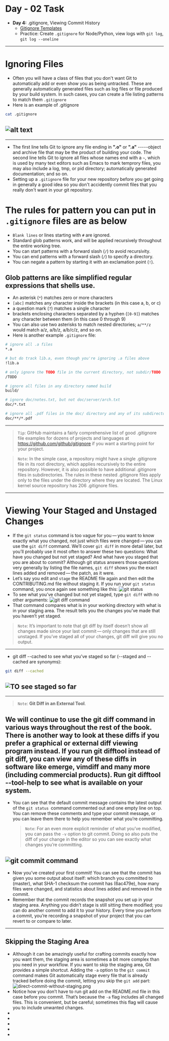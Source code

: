 # Day - 02 Task

- **Day 4:** .gitignore, Viewing Commit History
  - [Gitignore Templates](https://github.com/github/gitignore)
  - Practice: Create `.gitignore` for Node/Python, view logs with `git log`, `git log --oneline`

---

# Ignoring Files

- Often you will have a class of files that you don't want Git to automatically add or even show you as being untracked. These are generally automatically generated files such as log files or file produced by your build system. In such cases, you can create a file listing patterns to match them `.gitignore`
- Here is an example of .gitignore

```bash
cat .gitignore
```

## ![alt text](./img/gitignore-file.png)

---

- The first line tells Git to ignore any file ending in **".o"** or **".a"** -----object and archive file that may be the product of building your code. The second line tells Git to ignore all files whose names end with a `~`, which is used by many text editors such as Emacs to mark temprory files, you may also include a log, tmp, or pid directory; automatically generated documentation; and so on.
- Setting up a `.gitignore` file for your new repository before you get going in generally a good idea so you don't accidently commit files that you really don't want in your git repository.

# The rules for pattern you can put in `.gitignore` files are as below

- `Blank lines` or lines starting with `#` are ignored.
- Standard glob patterns work, and will be applied recursively throughout the entire working tree.
- You can start patterns with a forward slash (`/`) to avoid recursivity.
- You can end patterns with a forward slash (`/`) to specify a directory.
- You can negate a pattern by starting it with an exclamation point (`!`).

## Glob patterns are like simplified regular expressions that shells use.

- An asterisk (`*`) matches zero or more characters
- `[abc]` matches any character inside the brackets (in this case a, b, or c)
- a question mark (`?`) matches a single character
- brackets enclosing characters separated by a hyphen (`[0-9]`) matches any character between them (in this case 0 through 9)
- You can also use two asterisks to match nested directories; `a/**/z` would match a/z, a/b/z, a/b/c/z, and so on.
- Here is another example `.gitignore` file:

```bash
# ignore all .a files
*.a

# but do track lib.a, even though you're ignoring .a files above
!lib.a

# only ignore the TODO file in the current directory, not subdir/TODO
/TODO

# ignore all files in any directory named build
build/

# ignore doc/notes.txt, but not doc/server/arch.txt
doc/*.txt

# ignore all .pdf files in the doc/ directory and any of its subdirectories
doc/**/*.pdf

```

---

> `Tip`: GitHub maintains a fairly comprehensive list of good .gitignore file examples for dozens of projects and languages at https://github.com/github/gitignore if you want a starting point for your project.

> `Note`:
> In the simple case, a repository might have a single .gitignore file in its root directory, which applies recursively to the entire repository. However, it is also possible to have additional .gitignore files in subdirectories. The rules in these nested .gitignore files apply only to the files under the directory where they are located. The Linux kernel source repository has 206 .gitignore files.

---

# Viewing Your Staged and Unstaged Changes

- If the `git status` command is too vague for you — you want to know exactly what you changed, not just which files were changed — you can use the `git diff` command. We’ll cover `git diff` in more detail later, but you’ll probably use it most often to answer these two questions: What have you changed but not yet staged? And what have you staged that you are about to commit? Although git status answers those questions very generally by listing the file names, `git diff` shows you the exact lines added and removed — the patch, as it were.
- Let’s say you edit and `stage` the README file again and then edit the CONTRIBUTING.md file without staging it. If you run your `git status` command, you once again see something like this:
  ![git status](./img/git-status.png)
- To see what you’ve changed but not yet staged, type `git diff` with no other arguments:
  ![git diff command](./img/git-diff-command.png)
- That command compares what is in your working directory with what is in your staging area. The result tells you the changes you’ve made that you haven’t yet staged.

> `Note`: It’s important to note that git diff by itself doesn’t show all changes made since your last commit — only changes that are still unstaged. If you’ve staged all of your changes, git diff will give you no output.

---

- git diff --cached to see what you’ve staged so far (--staged and --cached are synonyms):

```bash
git diff --cached
```

## ![TO see staged so far](./img/see-staged-so-far.png)

---

> `Note`: **Git Diff in an External Tool**.

## We will continue to use the git diff command in various ways throughout the rest of the book. There is another way to look at these diffs if you prefer a graphical or external diff viewing program instead. If you run git difftool instead of git diff, you can view any of these diffs in software like emerge, vimdiff and many more (including commercial products). Run git difftool --tool-help to see what is available on your system.

- You can see that the default commit message contains the latest output of the `git status `command commented out and one empty line on top. You can remove these comments and type your commit message, or you can leave them there to help you remember what you’re committing.
  > `Note`: For an even more explicit reminder of what you’ve modified, you can pass the `-v` option to git commit. Doing so also puts the diff of your change in the editor so you can see exactly what changes you’re committing.

## ![git commit command](./img/git-commit.png)

- Now you’ve created your first commit! You can see that the commit has given you some output about itself: which branch you committed to (master), what SHA-1 checksum the commit has (6ac479e), how many files were changed, and statistics about lines added and removed in the commit.
- Remember that the commit records the snapshot you set up in your staging area. Anything you didn’t stage is still sitting there modified; you can do another commit to add it to your history. Every time you perform a commit, you’re recording a snapshot of your project that you can revert to or compare to later.

---

## Skipping the Staging Area

- Although it can be amazingly useful for crafting commits exactly how you want them, the staging area is sometimes a bit more complex than you need in your workflow. If you want to skip the staging area, Git provides a simple shortcut. Adding the `-a` option to the `git commit` command makes Git automatically stage every file that is already tracked before doing the commit, letting you skip the `git add` part:
  ![direct-commit-without-staging.png](./img/direct-commit-without-staging.png)
- Notice how you don’t have to run git add on the README.md file in this case before you commit. That’s because the `-a` flag includes all changed files. This is convenient, but be careful; sometimes this flag will cause you to include unwanted changes.
-
-
-
-
-
